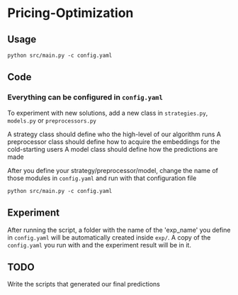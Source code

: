 # Pricing-Optimization
## Usage
```python=
python src/main.py -c config.yaml
```
## Code
### Everything can be configured in ```config.yaml```

To experiment with new solutions, add a new class in ```strategies.py```, ```models.py``` or ```preprocessors.py```

A strategy class should define who the high-level of our algorithm runs
A preprocessor class should define how to acquire the embeddings for the cold-starting users
A model class should define how the predictions are made

After you define your strategy/preprocessor/model, change the name of those modules in ```config.yaml``` and run with that configuration file
```python=
python src/main.py -c config.yaml
```

## Experiment
After running the script, a folder with the name of the 'exp_name' you define in ```config.yaml``` will be automatically created inside ```exp/```. A copy of the ```config.yaml``` you run with and the experiment result will be in it.

## TODO
Write the scripts that generated our final predictions
